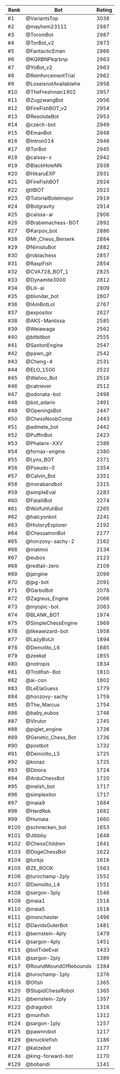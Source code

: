 Rank|Bot|Rating
---|---|---
#1|@VariantsTop|3038
#2|@mayhem23111|2987
#3|@ToromBot|2987
#4|@TorBot_v2|2973
#5|@FantacticEman|2966
#6|@KQRBNPkqrbnp|2963
#7|@YoBot_v2|2963
#8|@ReinforcementTrial|2962
#9|@LoseisnotAvailablehe|2958
#10|@TheFreshman1902|2957
#11|@ZugzwangBot|2956
#12|@FireFishBOT_v2|2954
#13|@ResoluteBot|2953
#14|@czech-bot|2949
#15|@EmanBot|2948
#16|@Intron014|2946
#17|@TorBot|2945
#18|@caissa-x|2942
#19|@BlackHoleNN|2938
#20|@HikaruEXP|2931
#21|@FireFishBOT|2924
#22|@ttBOT|2923
#23|@TutorialBotelmejor|2919
#24|@Botgravity|2914
#25|@caissa-ai|2906
#26|@Brabemachess-BOT|2892
#27|@Karpov_bot|2886
#28|@Mr_Chess_Berserk|2884
#29|@NimsiluBot|2882
#30|@robiachess|2857
#31|@RaspFish|2854
#32|@CVA728_BOT_1|2825
#33|@Dynamite3000|2812
#34|@Lili-ai|2809
#35|@blundar_bot|2807
#36|@IAmBotLol|2767
#37|@expositor|2627
#38|@AKS-Mantissa|2585
#39|@Weiawaga|2562
#40|@bitbitbot|2555
#41|@SaxtonEngine|2547
#42|@pawn_git|2542
#43|@Cheng-4|2531
#44|@ELO_1500|2522
#45|@Wahoo_Bot|2516
#46|@catriever|2512
#47|@odonata-bot|2498
#48|@bot_adario|2491
#49|@OpeningsBot|2447
#50|@ChessNoobComp|2443
#51|@admete_bot|2442
#52|@PuffinBot|2423
#53|@Phalanx-XXV|2386
#54|@fornax-engine|2380
#55|@Lynx_BOT|2371
#56|@Pseudo-0|2354
#57|@Calvin_Bot|2351
#58|@morabandbot|2315
#59|@simpleEval|2283
#60|@FataliiBot|2274
#61|@WolfuhfuhBot|2265
#62|@halcyonbot|2241
#63|@HistoryExplorer|2192
#64|@ChessatronBot|2177
#65|@honzovy-sachy-2|2162
#66|@matmoi|2134
#67|@eubos|2123
#68|@redtail-zero|2109
#69|@jangine|2099
#70|@jpg-bot|2091
#71|@GarboBot|2078
#72|@Zagreus_Engine|2066
#73|@myopic-bot|2063
#74|@BLANK_BOT|1974
#75|@SimpleChessEngine|1969
#76|@likeawizard-bot|1958
#77|@LazyBotJr|1894
#78|@Demolito_L6|1885
#79|@zeekat|1855
#80|@notropis|1834
#81|@Trollfish-Bot|1810
#82|@ai-con|1802
#83|@LeElaGuess|1779
#84|@honzovy-sachy|1759
#85|@The_Marcus|1754
#86|@baby_eubos|1746
#87|@Virutor|1745
#88|@piglet_engine|1738
#89|@Genetic_Chess_Bot|1736
#90|@postbot|1732
#91|@Demolito_L5|1725
#92|@konaz|1725
#93|@Dinora|1724
#94|@ArduChessBot|1720
#95|@melsh_bot|1717
#96|@simplexitor|1717
#97|@maia9|1684
#98|@HardRok|1682
#99|@Humaia|1660
#100|@schnecken_bot|1653
#101|@Jibbby|1648
#102|@ChessChildren|1641
#103|@DogeChessBot|1622
#104|@turkjs|1616
#105|@ZE_ROOK|1563
#106|@turochamp-2ply|1552
#107|@Demolito_L4|1551
#108|@sargon-3ply|1546
#109|@maia1|1518
#110|@maia5|1518
#111|@monchester|1496
#112|@DavidsGuterBot|1481
#113|@bernstein-4ply|1479
#114|@sargon-4ply|1451
#115|@botTideEval|1433
#116|@sargon-2ply|1386
#117|@RoundMoundOfRebounds|1384
#118|@turochamp-1ply|1376
#119|@Ofish|1365
#120|@StupidChessRobot|1365
#121|@bernstein-2ply|1357
#122|@dragobot|1316
#123|@munfish|1312
#124|@sargon-1ply|1257
#125|@pawnrobot|1217
#126|@knucklefish|1186
#127|@katzebot|1177
#128|@king-forward-bot|1170
#129|@bobandi|1141
